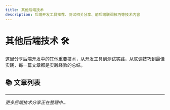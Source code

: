 ```yaml
---
title: 其他后端技术
description: 后端开发工具推荐、测试相关分享、前后端联调技巧等技术内容
---
```


# 其他后端技术 🛠️

这里分享后端开发中的其他重要技术，从开发工具到测试实践，从联调技巧到最佳实践，每一篇文章都是实践经验的总结。

## 📚 文章列表

<UnderConstruction />

---

_更多后端技术分享正在整理中..._
